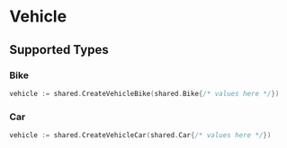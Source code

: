 # Vehicle


## Supported Types

### Bike

```go
vehicle := shared.CreateVehicleBike(shared.Bike{/* values here */})
```

### Car

```go
vehicle := shared.CreateVehicleCar(shared.Car{/* values here */})
```

